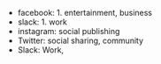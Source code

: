 * facebook: 1. entertainment, business
* slack: 1. work
* instagram: social publishing
* Twitter: social sharing, community
* Slack: Work, 